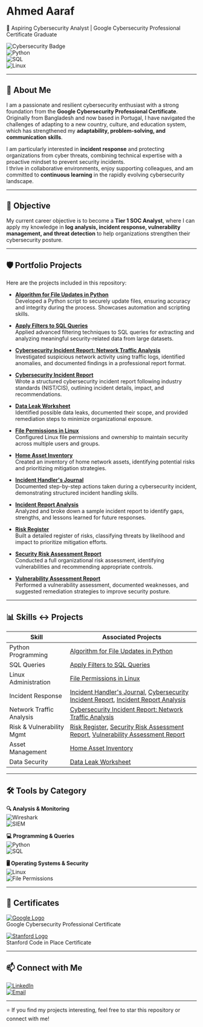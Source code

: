 # Ahmed Aaraf  
🚀 Aspiring Cybersecurity Analyst | Google Cybersecurity Professional Certificate Graduate  

![Cybersecurity Badge](https://img.shields.io/badge/Cybersecurity-Security%20Analyst-blue?style=for-the-badge&logo=linux)  
![Python](https://img.shields.io/badge/Python-3776AB?style=for-the-badge&logo=python&logoColor=white)  
![SQL](https://img.shields.io/badge/SQL-005C84?style=for-the-badge&logo=postgresql&logoColor=white)  
![Linux](https://img.shields.io/badge/Linux-FCC624?style=for-the-badge&logo=linux&logoColor=black)  

---

## 📌 About Me  

I am a passionate and resilient cybersecurity enthusiast with a strong foundation from the **Google Cybersecurity Professional Certificate**.  
Originally from Bangladesh and now based in Portugal, I have navigated the challenges of adapting to a new country, culture, and education system, which has strengthened my **adaptability, problem-solving, and communication skills**.  

I am particularly interested in **incident response** and protecting organizations from cyber threats, combining technical expertise with a proactive mindset to prevent security incidents.  
I thrive in collaborative environments, enjoy supporting colleagues, and am committed to **continuous learning** in the rapidly evolving cybersecurity landscape.  

---

## 🎯 Objective  

My current career objective is to become a **Tier 1 SOC Analyst**, where I can apply my knowledge in **log analysis, incident response, vulnerability management, and threat detection** to help organizations strengthen their cybersecurity posture.  

---

## 🛡️ Portfolio Projects  

Here are the projects included in this repository:  

- [**Algorithm for File Updates in Python**](./projects/algorithm-file-updates-python)  
  Developed a Python script to securely update files, ensuring accuracy and integrity during the process. Showcases automation and scripting skills.  

- [**Apply Filters to SQL Queries**](./projects/sql-query-filters)  
  Applied advanced filtering techniques to SQL queries for extracting and analyzing meaningful security-related data from large datasets.  

- [**Cybersecurity Incident Report: Network Traffic Analysis**](./projects/network-traffic-analysis)  
  Investigated suspicious network activity using traffic logs, identified anomalies, and documented findings in a professional report format.  

- [**Cybersecurity Incident Report**](./projects/incident-report)  
  Wrote a structured cybersecurity incident report following industry standards (NIST/CIS), outlining incident details, impact, and recommendations.  

- [**Data Leak Worksheet**](./projects/data-leak-worksheet)  
  Identified possible data leaks, documented their scope, and provided remediation steps to minimize organizational exposure.  

- [**File Permissions in Linux**](./projects/file-permissions-linux)  
  Configured Linux file permissions and ownership to maintain security across multiple users and groups.  

- [**Home Asset Inventory**](./projects/home-asset-inventory)  
  Created an inventory of home network assets, identifying potential risks and prioritizing mitigation strategies.  

- [**Incident Handler's Journal**](./projects/incident-handlers-journal)  
  Documented step-by-step actions taken during a cybersecurity incident, demonstrating structured incident handling skills.  

- [**Incident Report Analysis**](./projects/incident-report-analysis)  
  Analyzed and broke down a sample incident report to identify gaps, strengths, and lessons learned for future responses.  

- [**Risk Register**](./projects/risk-register)  
  Built a detailed register of risks, classifying threats by likelihood and impact to prioritize mitigation efforts.  

- [**Security Risk Assessment Report**](./projects/security-risk-assessment)  
  Conducted a full organizational risk assessment, identifying vulnerabilities and recommending appropriate controls.  

- [**Vulnerability Assessment Report**](./projects/vulnerability-assessment)  
  Performed a vulnerability assessment, documented weaknesses, and suggested remediation strategies to improve security posture.  

---

## 📊 Skills ↔ Projects  

| **Skill**              | **Associated Projects** |
|-------------------------|--------------------------|
| Python Programming      | [Algorithm for File Updates in Python](./projects/algorithm-file-updates-python) |
| SQL Queries             | [Apply Filters to SQL Queries](./projects/sql-query-filters) |
| Linux Administration    | [File Permissions in Linux](./projects/file-permissions-linux) |
| Incident Response       | [Incident Handler's Journal](./projects/incident-handlers-journal), [Cybersecurity Incident Report](./projects/incident-report), [Incident Report Analysis](./projects/incident-report-analysis) |
| Network Traffic Analysis| [Cybersecurity Incident Report: Network Traffic Analysis](./projects/network-traffic-analysis) |
| Risk & Vulnerability Mgmt | [Risk Register](./projects/risk-register), [Security Risk Assessment Report](./projects/security-risk-assessment), [Vulnerability Assessment Report](./projects/vulnerability-assessment) |
| Asset Management        | [Home Asset Inventory](./projects/home-asset-inventory) |
| Data Security           | [Data Leak Worksheet](./projects/data-leak-worksheet) |

---

## 🛠️ Tools by Category  

**🔍 Analysis & Monitoring**  
![Wireshark](https://img.shields.io/badge/Wireshark-1679A7?style=for-the-badge&logo=wireshark&logoColor=white)  
![SIEM](https://img.shields.io/badge/SIEM-Log%20Analysis-orange?style=for-the-badge)  

**💻 Programming & Queries**  
![Python](https://img.shields.io/badge/Python-3776AB?style=for-the-badge&logo=python&logoColor=white)  
![SQL](https://img.shields.io/badge/SQL-005C84?style=for-the-badge&logo=postgresql&logoColor=white)  

**🖥️ Operating Systems & Security**  
![Linux](https://img.shields.io/badge/Linux-FCC624?style=for-the-badge&logo=linux&logoColor=black)  
![File Permissions](https://img.shields.io/badge/File%20Permissions-Security-critical?style=for-the-badge)  

---

## 📜 Certificates  

[![Google Logo](https://upload.wikimedia.org/wikipedia/commons/2/2f/Google_2015_logo.svg)](https://coursera.org/verify/professional-cert/VBJ0URH6SY57)  
Google Cybersecurity Professional Certificate  

[![Stanford Logo](https://upload.wikimedia.org/wikipedia/en/thumb/b/b7/Stanford_University_seal_2003.svg/1200px-Stanford_University_seal_2003.svg.png)](https://codeinplace.stanford.edu/cip4/certificate/klfumz)  
Stanford Code in Place Certificate  

---

## 📫 Connect with Me  

[![LinkedIn](https://img.shields.io/badge/LinkedIn-Connect-blue?style=for-the-badge&logo=linkedin&logoColor=white)](https://www.linkedin.com/in/ahmedaaraf)  
[![Email](https://img.shields.io/badge/Email-Contact-red?style=for-the-badge&logo=gmail&logoColor=white)](mailto:asaaraf1811@gmail.com)      

---

⭐ If you find my projects interesting, feel free to star this repository or connect with me!  
